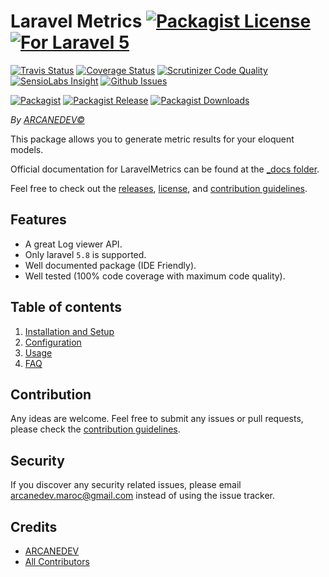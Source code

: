 # Laravel Metrics [![Packagist License][badge_license]](LICENSE.md) [![For Laravel 5][badge_laravel]][link-github-repo]

[![Travis Status][badge_build]][link-travis]
[![Coverage Status][badge_coverage]][link-scrutinizer]
[![Scrutinizer Code Quality][badge_quality]][link-scrutinizer]
[![SensioLabs Insight][badge_insight]][link-insight]
[![Github Issues][badge_issues]][link-github-issues]

[![Packagist][badge_package]][link-packagist]
[![Packagist Release][badge_release]][link-packagist]
[![Packagist Downloads][badge_downloads]][link-packagist]

*By [ARCANEDEV&copy;](http://www.arcanedev.net/)*

This package allows you to generate metric results for your eloquent models.

Official documentation for LaravelMetrics can be found at the [_docs folder](_docs/0.Home.md).

Feel free to check out the [releases](https://github.com/ARCANEDEV/LaravelMetrics/releases), [license](LICENSE.md), and [contribution guidelines](CONTRIBUTING.md).

## Features

  - A great Log viewer API.
  - Only laravel `5.8` is supported.
  - Well documented package (IDE Friendly).
  - Well tested (100% code coverage with maximum code quality).

## Table of contents

  1. [Installation and Setup](_docs/1.Installation-and-Setup.md)
  2. [Configuration](_docs/2.Configuration.md)
  3. [Usage](_docs/3.Usage.md)
  4. [FAQ](_docs/4.FAQ.md)

## Contribution

Any ideas are welcome. Feel free to submit any issues or pull requests, please check the [contribution guidelines](CONTRIBUTING.md).

## Security

If you discover any security related issues, please email arcanedev.maroc@gmail.com instead of using the issue tracker.

## Credits

- [ARCANEDEV][link-author]
- [All Contributors][link-contributors]

[badge_laravel]:      https://img.shields.io/badge/Laravel-5.8-orange.svg?style=flat-square
[badge_license]:      https://img.shields.io/packagist/l/arcanedev/laravel-metrics.svg?style=flat-square
[badge_build]:        https://img.shields.io/travis/com/ARCANEDEV/LaravelMetrics/master.svg?style=flat-square
[badge_coverage]:     https://img.shields.io/scrutinizer/coverage/g/ARCANEDEV/LaravelMetrics.svg?style=flat-square
[badge_quality]:      https://img.shields.io/scrutinizer/g/ARCANEDEV/LaravelMetrics.svg?style=flat-square
[badge_insight]:      https://img.shields.io/sensiolabs/i/d8ea89a0-d96c-42a6-a06a-2b64ebc44d71.svg?style=flat-square
[badge_issues]:       https://img.shields.io/github/issues/ARCANEDEV/LaravelMetrics.svg?style=flat-square
[badge_package]:      https://img.shields.io/badge/package-arcanedev/log--viewer-blue.svg?style=flat-square
[badge_release]:      https://img.shields.io/packagist/v/arcanedev/laravel-metrics.svg?style=flat-square
[badge_downloads]:    https://img.shields.io/packagist/dt/arcanedev/laravel-metrics.svg?style=flat-square

[link-author]:        https://github.com/arcanedev-maroc
[link-github-repo]:   https://github.com/ARCANEDEV/LaravelMetrics
[link-github-issues]: https://github.com/ARCANEDEV/LaravelMetrics/issues
[link-contributors]:  https://github.com/ARCANEDEV/LaravelMetrics/graphs/contributors
[link-packagist]:     https://packagist.org/packages/arcanedev/laravel-metrics
[link-travis]:        https://travis-ci.org/ARCANEDEV/LaravelMetrics
[link-scrutinizer]:   https://scrutinizer-ci.com/g/ARCANEDEV/LaravelMetrics/?branch=master
[link-insight]:       https://insight.sensiolabs.com/projects/d8ea89a0-d96c-42a6-a06a-2b64ebc44d71
